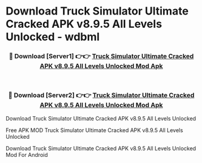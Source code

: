# Download Truck Simulator Ultimate Cracked APK v8.9.5 All Levels Unlocked - wdbml



<div align="center">
<h3>🔴 Download [Server1] 👉👉 <a href="https://momento.my/?title=Truck_Simulator_Ultimate_Cracked_APK_v8.9.5_All_Levels_Unlocked">Truck Simulator Ultimate Cracked APK v8.9.5 All Levels Unlocked Mod Apk</a></h3><br>

<h3>🔴 Download [Server2] 👉👉 <a href="https://momento.my/?title=Truck_Simulator_Ultimate_Cracked_APK_v8.9.5_All_Levels_Unlocked">Truck Simulator Ultimate Cracked APK v8.9.5 All Levels Unlocked Mod Apk</a></h3>
</div>



Download Truck Simulator Ultimate Cracked APK v8.9.5 All Levels Unlocked 

Free APK MOD Truck Simulator Ultimate Cracked APK v8.9.5 All Levels Unlocked 

Download Truck Simulator Ultimate Cracked APK v8.9.5 All Levels Unlocked Mod For Android
